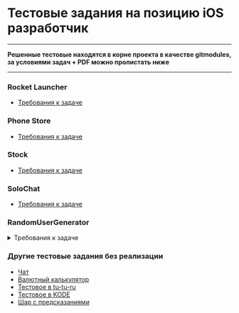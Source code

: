 # Тестовые задания на позицию iOS разработчик 

___

 __Решенные тестовые находятся в корне проекта в качестве gitmodules, за условиями задач + PDF можно пролистать ниже__

___

### Rocket Launcher

- [Требования к задаче](PDF/Kontur_Intership.pdf)

### Phone Store

- [Требования к задаче](PDF/ECommerce.pdf)

### Stock

- [Требования к задаче](https://github.com/eeeyyeeezz/Stock)

### SoloChat

- [Требования к задаче](https://github.com/eeeyyeeezz/SoloChat/blob/main/README.md)

### RandomUserGenerator

<details>
  <summary>Требования к задаче</summary>

___Нажал на кнопку – получил нового юзера___

Апи брать с https://randomuser.me/

Надо отображать:

- Аватарку
- Имя
- Email
- Возраст
- Адрес
- Телефон

По оригинальным требованиям надо сделать это за 3-4 часа по-хорошему, на выполнение даются сутки
  
</details>


### Другие тестовые задания без реализации

- [Чат](PDF/Chat.pdf)
- [Валютный калькулятор](PDF/Calculator.pdf)
- [Тестовое в tu-tu-ru](https://github.com/tutu-ru/hire_ios-test)
- [Тестовое в KODE](https://github.com/appKODE/trainee-test-ios)
- [Шар с предсказаниями](PDF/Ball.pdf)

